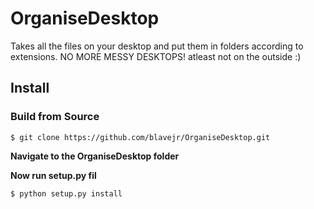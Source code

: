 # OrganiseDesktop

Takes all the files on your desktop and put them in folders according to extensions. NO MORE MESSY DESKTOPS! atleast not on the outside :)

## Install

### Build from Source

`$ git clone https://github.com/blavejr/OrganiseDesktop.git`

**Navigate to the OrganiseDesktop folder**


**Now run setup.py fil**

`$ python setup.py install`



